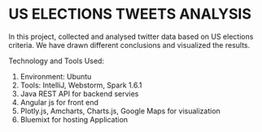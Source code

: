 # US ELECTIONS TWEETS ANALYSIS

In this project, collected and analysed twitter data based on US elections criteria. We have drawn different conclusions and visualized the results.

Technology and Tools Used:

1. Environment: Ubuntu
2. Tools: IntelliJ, Webstorm, Spark 1.6.1
3. Java REST API for backend servies
4. Angular js for front end
5. Plotly.js, Amcharts, Charts.js, Google Maps for visualization
6. Bluemixt for hosting Application

